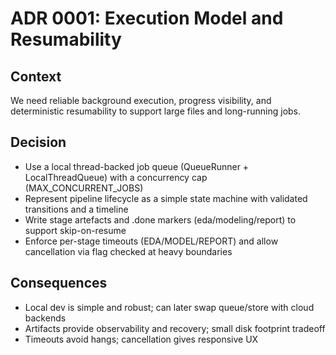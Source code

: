 # ADR 0001: Execution Model and Resumability

## Context
We need reliable background execution, progress visibility, and deterministic resumability to support large files and long-running jobs.

## Decision
- Use a local thread-backed job queue (QueueRunner + LocalThreadQueue) with a concurrency cap (MAX_CONCURRENT_JOBS)
- Represent pipeline lifecycle as a simple state machine with validated transitions and a timeline
- Write stage artefacts and .done markers (eda/modeling/report) to support skip-on-resume
- Enforce per-stage timeouts (EDA/MODEL/REPORT) and allow cancellation via flag checked at heavy boundaries

## Consequences
- Local dev is simple and robust; can later swap queue/store with cloud backends
- Artifacts provide observability and recovery; small disk footprint tradeoff
- Timeouts avoid hangs; cancellation gives responsive UX

